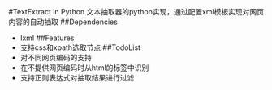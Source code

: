 #TextExtract in Python
文本抽取器的python实现，通过配置xml模板实现对网页内容的自动抽取
##Dependencies
- lxml
##Features
- 支持css和xpath选取节点
##TodoList
- 对不同网页编码的支持
- 在不提供网页编码时从html的标签中识别
- 支持正则表达式对抽取结果进行过滤
